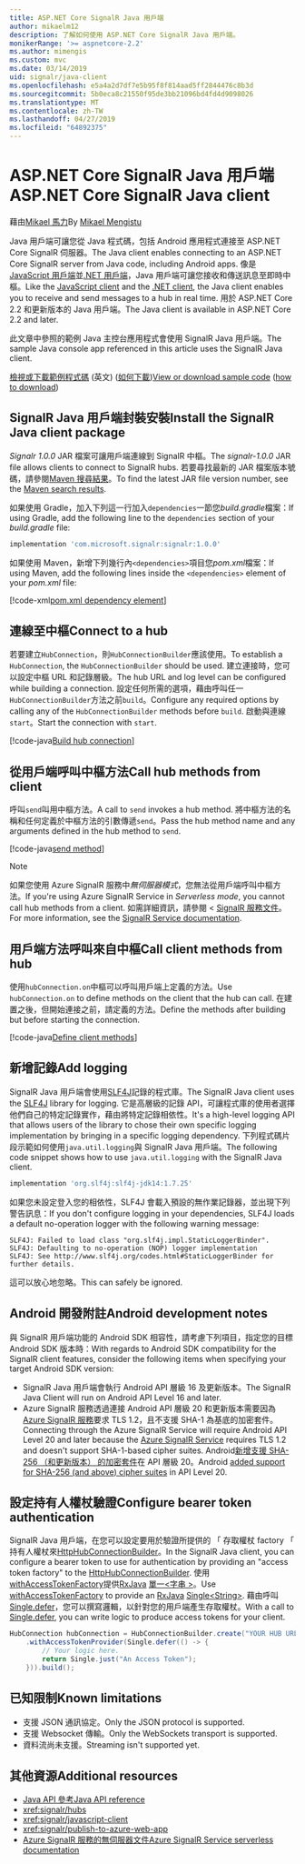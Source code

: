 ```yaml
---
title: ASP.NET Core SignalR Java 用戶端
author: mikaelm12
description: 了解如何使用 ASP.NET Core SignalR Java 用戶端。
monikerRange: '>= aspnetcore-2.2'
ms.author: mimengis
ms.custom: mvc
ms.date: 03/14/2019
uid: signalr/java-client
ms.openlocfilehash: e5a4a2d7df7e5b95f8f814aad5ff2844476c8b3d
ms.sourcegitcommit: 5b0eca8c21550f95de3bb21096bd4fd4d9098026
ms.translationtype: MT
ms.contentlocale: zh-TW
ms.lasthandoff: 04/27/2019
ms.locfileid: "64892375"
---
```

# <a name="aspnet-core-signalr-java-client"></a><span data-ttu-id="f6ccb-103">ASP.NET Core SignalR Java 用戶端</span><span class="sxs-lookup"><span data-stu-id="f6ccb-103">ASP.NET Core SignalR Java client</span></span>

<span data-ttu-id="f6ccb-104">藉由[Mikael 馬力](https://twitter.com/MikaelM_12)</span><span class="sxs-lookup"><span data-stu-id="f6ccb-104">By [Mikael Mengistu](https://twitter.com/MikaelM_12)</span></span>

<span data-ttu-id="f6ccb-105">Java 用戶端可讓您從 Java 程式碼，包括 Android 應用程式連接至 ASP.NET Core SignalR 伺服器。</span><span class="sxs-lookup"><span data-stu-id="f6ccb-105">The Java client enables connecting to an ASP.NET Core SignalR server from Java code, including Android apps.</span></span> <span data-ttu-id="f6ccb-106">像是[JavaScript 用戶端](xref:signalr/javascript-client)並[.NET 用戶端](xref:signalr/dotnet-client)，Java 用戶端可讓您接收和傳送訊息至即時中樞。</span><span class="sxs-lookup"><span data-stu-id="f6ccb-106">Like the [JavaScript client](xref:signalr/javascript-client) and the [.NET client](xref:signalr/dotnet-client), the Java client enables you to receive and send messages to a hub in real time.</span></span> <span data-ttu-id="f6ccb-107">用於 ASP.NET Core 2.2 和更新版本的 Java 用戶端。</span><span class="sxs-lookup"><span data-stu-id="f6ccb-107">The Java client is available in ASP.NET Core 2.2 and later.</span></span>

<span data-ttu-id="f6ccb-108">此文章中參照的範例 Java 主控台應用程式會使用 SignalR Java 用戶端。</span><span class="sxs-lookup"><span data-stu-id="f6ccb-108">The sample Java console app referenced in this article uses the SignalR Java client.</span></span>

<span data-ttu-id="f6ccb-109">[檢視或下載範例程式碼](https://github.com/aspnet/AspNetCore.Docs/tree/master/aspnetcore/signalr/java-client/sample) \(英文\) ([如何下載](xref:index#how-to-download-a-sample))</span><span class="sxs-lookup"><span data-stu-id="f6ccb-109">[View or download sample code](https://github.com/aspnet/AspNetCore.Docs/tree/master/aspnetcore/signalr/java-client/sample) ([how to download](xref:index#how-to-download-a-sample))</span></span>

## <a name="install-the-signalr-java-client-package"></a><span data-ttu-id="f6ccb-110">SignalR Java 用戶端封裝安裝</span><span class="sxs-lookup"><span data-stu-id="f6ccb-110">Install the SignalR Java client package</span></span>

<span data-ttu-id="f6ccb-111">*Signalr 1.0.0* JAR 檔案可讓用戶端連線到 SignalR 中樞。</span><span class="sxs-lookup"><span data-stu-id="f6ccb-111">The *signalr-1.0.0* JAR file allows clients to connect to SignalR hubs.</span></span> <span data-ttu-id="f6ccb-112">若要尋找最新的 JAR 檔案版本號碼，請參閱[Maven 搜尋結果](https://search.maven.org/search?q=g:com.microsoft.signalr%20AND%20a:signalr)。</span><span class="sxs-lookup"><span data-stu-id="f6ccb-112">To find the latest JAR file version number, see the [Maven search results](https://search.maven.org/search?q=g:com.microsoft.signalr%20AND%20a:signalr).</span></span>

<span data-ttu-id="f6ccb-113">如果使用 Gradle，加入下列這一行加入`dependencies`一節您*build.gradle*檔案：</span><span class="sxs-lookup"><span data-stu-id="f6ccb-113">If using Gradle, add the following line to the `dependencies` section of your *build.gradle* file:</span></span>

```gradle
implementation 'com.microsoft.signalr:signalr:1.0.0'
```

<span data-ttu-id="f6ccb-114">如果使用 Maven，新增下列幾行內`<dependencies>`項目您*pom.xml*檔案：</span><span class="sxs-lookup"><span data-stu-id="f6ccb-114">If using Maven, add the following lines inside the `<dependencies>` element of your *pom.xml* file:</span></span>

[!code-xml[pom.xml dependency element](java-client/sample/pom.xml?name=snippet_dependencyElement)]

## <a name="connect-to-a-hub"></a><span data-ttu-id="f6ccb-115">連線至中樞</span><span class="sxs-lookup"><span data-stu-id="f6ccb-115">Connect to a hub</span></span>

<span data-ttu-id="f6ccb-116">若要建立`HubConnection`，則`HubConnectionBuilder`應該使用。</span><span class="sxs-lookup"><span data-stu-id="f6ccb-116">To establish a `HubConnection`, the `HubConnectionBuilder` should be used.</span></span> <span data-ttu-id="f6ccb-117">建立連接時，您可以設定中樞 URL 和記錄層級。</span><span class="sxs-lookup"><span data-stu-id="f6ccb-117">The hub URL and log level can be configured while building a connection.</span></span> <span data-ttu-id="f6ccb-118">設定任何所需的選項，藉由呼叫任一`HubConnectionBuilder`方法之前`build`。</span><span class="sxs-lookup"><span data-stu-id="f6ccb-118">Configure any required options by calling any of the `HubConnectionBuilder` methods before `build`.</span></span> <span data-ttu-id="f6ccb-119">啟動與連線`start`。</span><span class="sxs-lookup"><span data-stu-id="f6ccb-119">Start the connection with `start`.</span></span>

[!code-java[Build hub connection](java-client/sample/src/main/java/Chat.java?range=16-17)]

## <a name="call-hub-methods-from-client"></a><span data-ttu-id="f6ccb-120">從用戶端呼叫中樞方法</span><span class="sxs-lookup"><span data-stu-id="f6ccb-120">Call hub methods from client</span></span>

<span data-ttu-id="f6ccb-121">呼叫`send`叫用中樞方法。</span><span class="sxs-lookup"><span data-stu-id="f6ccb-121">A call to `send` invokes a hub method.</span></span> <span data-ttu-id="f6ccb-122">將中樞方法的名稱和任何定義於中樞方法的引數傳遞`send`。</span><span class="sxs-lookup"><span data-stu-id="f6ccb-122">Pass the hub method name and any arguments defined in the hub method to `send`.</span></span>

[!code-java[send method](java-client/sample/src/main/java/Chat.java?range=28)]

> [!NOTE]
> <span data-ttu-id="f6ccb-123">如果您使用 Azure SignalR 服務中*無伺服器模式*，您無法從用戶端呼叫中樞方法。</span><span class="sxs-lookup"><span data-stu-id="f6ccb-123">If you're using Azure SignalR Service in *Serverless mode*, you cannot call hub methods from a client.</span></span> <span data-ttu-id="f6ccb-124">如需詳細資訊，請參閱 < [SignalR 服務文件](/azure/azure-signalr/signalr-concept-serverless-development-config)。</span><span class="sxs-lookup"><span data-stu-id="f6ccb-124">For more information, see the [SignalR Service documentation](/azure/azure-signalr/signalr-concept-serverless-development-config).</span></span>

## <a name="call-client-methods-from-hub"></a><span data-ttu-id="f6ccb-125">用戶端方法呼叫來自中樞</span><span class="sxs-lookup"><span data-stu-id="f6ccb-125">Call client methods from hub</span></span>

<span data-ttu-id="f6ccb-126">使用`hubConnection.on`中樞可以呼叫用戶端上定義的方法。</span><span class="sxs-lookup"><span data-stu-id="f6ccb-126">Use `hubConnection.on` to define methods on the client that the hub can call.</span></span> <span data-ttu-id="f6ccb-127">在建置之後，但開始連接之前，請定義的方法。</span><span class="sxs-lookup"><span data-stu-id="f6ccb-127">Define the methods after building but before starting the connection.</span></span>

[!code-java[Define client methods](java-client/sample/src/main/java/Chat.java?range=19-21)]

## <a name="add-logging"></a><span data-ttu-id="f6ccb-128">新增記錄</span><span class="sxs-lookup"><span data-stu-id="f6ccb-128">Add logging</span></span>

<span data-ttu-id="f6ccb-129">SignalR Java 用戶端會使用[SLF4J](https://www.slf4j.org/)記錄的程式庫。</span><span class="sxs-lookup"><span data-stu-id="f6ccb-129">The SignalR Java client uses the [SLF4J](https://www.slf4j.org/) library for logging.</span></span> <span data-ttu-id="f6ccb-130">它是高層級的記錄 API，可讓程式庫的使用者選擇他們自己的特定記錄實作，藉由將特定記錄相依性。</span><span class="sxs-lookup"><span data-stu-id="f6ccb-130">It's a high-level logging API that allows users of the library to chose their own specific logging implementation by bringing in a specific logging dependency.</span></span> <span data-ttu-id="f6ccb-131">下列程式碼片段示範如何使用`java.util.logging`與 SignalR Java 用戶端。</span><span class="sxs-lookup"><span data-stu-id="f6ccb-131">The following code snippet shows how to use `java.util.logging` with the SignalR Java client.</span></span>

```gradle
implementation 'org.slf4j:slf4j-jdk14:1.7.25'
```

<span data-ttu-id="f6ccb-132">如果您未設定登入您的相依性，SLF4J 會載入預設的無作業記錄器，並出現下列警告訊息：</span><span class="sxs-lookup"><span data-stu-id="f6ccb-132">If you don't configure logging in your dependencies, SLF4J loads a default no-operation logger with the following warning message:</span></span>

```
SLF4J: Failed to load class "org.slf4j.impl.StaticLoggerBinder".
SLF4J: Defaulting to no-operation (NOP) logger implementation
SLF4J: See http://www.slf4j.org/codes.html#StaticLoggerBinder for further details.
```

<span data-ttu-id="f6ccb-133">這可以放心地忽略。</span><span class="sxs-lookup"><span data-stu-id="f6ccb-133">This can safely be ignored.</span></span>

## <a name="android-development-notes"></a><span data-ttu-id="f6ccb-134">Android 開發附註</span><span class="sxs-lookup"><span data-stu-id="f6ccb-134">Android development notes</span></span>

<span data-ttu-id="f6ccb-135">與 SignalR 用戶端功能的 Android SDK 相容性，請考慮下列項目，指定您的目標 Android SDK 版本時：</span><span class="sxs-lookup"><span data-stu-id="f6ccb-135">With regards to Android SDK compatibility for the SignalR client features, consider the following items when specifying your target Android SDK version:</span></span>

* <span data-ttu-id="f6ccb-136">SignalR Java 用戶端會執行 Android API 層級 16 及更新版本。</span><span class="sxs-lookup"><span data-stu-id="f6ccb-136">The SignalR Java Client will run on Android API Level 16 and later.</span></span>
* <span data-ttu-id="f6ccb-137">Azure SignalR 服務透過連接 Android API 層級 20 和更新版本需要因為[Azure SignalR 服務](/azure/azure-signalr/signalr-overview)要求 TLS 1.2，且不支援 SHA-1 為基底的加密套件。</span><span class="sxs-lookup"><span data-stu-id="f6ccb-137">Connecting through the Azure SignalR Service will require Android API Level 20 and later because the [Azure SignalR Service](/azure/azure-signalr/signalr-overview) requires TLS 1.2 and doesn't support SHA-1-based cipher suites.</span></span> <span data-ttu-id="f6ccb-138">Android[新增支援 SHA-256 （和更新版本） 的加密套件](https://developer.android.com/reference/javax/net/ssl/SSLSocket)在 API 層級 20。</span><span class="sxs-lookup"><span data-stu-id="f6ccb-138">Android [added support for SHA-256 (and above) cipher suites](https://developer.android.com/reference/javax/net/ssl/SSLSocket) in API Level 20.</span></span>

## <a name="configure-bearer-token-authentication"></a><span data-ttu-id="f6ccb-139">設定持有人權杖驗證</span><span class="sxs-lookup"><span data-stu-id="f6ccb-139">Configure bearer token authentication</span></span>

<span data-ttu-id="f6ccb-140">SignalR Java 用戶端，在您可以設定要用於驗證所提供的 「 存取權杖 factory 「 持有人權杖來[HttpHubConnectionBuilder](/java/api/com.microsoft.signalr._http_hub_connection_builder?view=aspnet-signalr-java)。</span><span class="sxs-lookup"><span data-stu-id="f6ccb-140">In the SignalR Java client, you can configure a bearer token to use for authentication by providing an "access token factory" to the [HttpHubConnectionBuilder](/java/api/com.microsoft.signalr._http_hub_connection_builder?view=aspnet-signalr-java).</span></span> <span data-ttu-id="f6ccb-141">使用[withAccessTokenFactory](/java/api/com.microsoft.signalr._http_hub_connection_builder.withaccesstokenprovider?view=aspnet-signalr-java#com_microsoft_signalr__http_hub_connection_builder_withAccessTokenProvider_Single_String__)提供[RxJava](https://github.com/ReactiveX/RxJava) [單一\<字串 >](http://reactivex.io/documentation/single.html)。</span><span class="sxs-lookup"><span data-stu-id="f6ccb-141">Use [withAccessTokenFactory](/java/api/com.microsoft.signalr._http_hub_connection_builder.withaccesstokenprovider?view=aspnet-signalr-java#com_microsoft_signalr__http_hub_connection_builder_withAccessTokenProvider_Single_String__) to provide an [RxJava](https://github.com/ReactiveX/RxJava) [Single\<String>](http://reactivex.io/documentation/single.html).</span></span> <span data-ttu-id="f6ccb-142">藉由呼叫[Single.defer](http://reactivex.io/RxJava/javadoc/io/reactivex/Single.html#defer-java.util.concurrent.Callable-)，您可以撰寫邏輯，以針對您的用戶端產生存取權杖。</span><span class="sxs-lookup"><span data-stu-id="f6ccb-142">With a call to [Single.defer](http://reactivex.io/RxJava/javadoc/io/reactivex/Single.html#defer-java.util.concurrent.Callable-), you can write logic to produce access tokens for your client.</span></span>

```java
HubConnection hubConnection = HubConnectionBuilder.create("YOUR HUB URL HERE")
    .withAccessTokenProvider(Single.defer(() -> {
        // Your logic here.
        return Single.just("An Access Token");
    })).build();
```

## <a name="known-limitations"></a><span data-ttu-id="f6ccb-143">已知限制</span><span class="sxs-lookup"><span data-stu-id="f6ccb-143">Known limitations</span></span>

* <span data-ttu-id="f6ccb-144">支援 JSON 通訊協定。</span><span class="sxs-lookup"><span data-stu-id="f6ccb-144">Only the JSON protocol is supported.</span></span>
* <span data-ttu-id="f6ccb-145">支援 Websocket 傳輸。</span><span class="sxs-lookup"><span data-stu-id="f6ccb-145">Only the WebSockets transport is supported.</span></span>
* <span data-ttu-id="f6ccb-146">資料流尚未支援。</span><span class="sxs-lookup"><span data-stu-id="f6ccb-146">Streaming isn't supported yet.</span></span>

## <a name="additional-resources"></a><span data-ttu-id="f6ccb-147">其他資源</span><span class="sxs-lookup"><span data-stu-id="f6ccb-147">Additional resources</span></span>

* [<span data-ttu-id="f6ccb-148">Java API 參考</span><span class="sxs-lookup"><span data-stu-id="f6ccb-148">Java API reference</span></span>](/java/api/com.microsoft.signalr?view=aspnet-signalr-java)
* <xref:signalr/hubs>
* <xref:signalr/javascript-client>
* <xref:signalr/publish-to-azure-web-app>
* [<span data-ttu-id="f6ccb-149">Azure SignalR 服務的無伺服器文件</span><span class="sxs-lookup"><span data-stu-id="f6ccb-149">Azure SignalR Service serverless documentation</span></span>](/azure/azure-signalr/signalr-concept-serverless-development-config)
